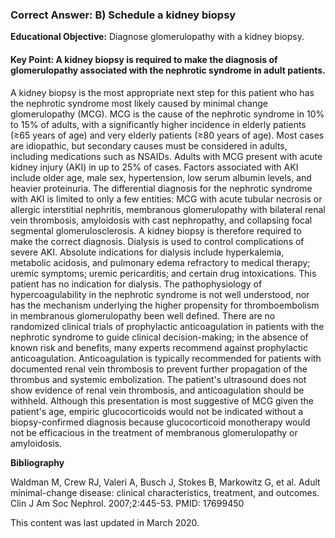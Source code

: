 
### Correct Answer: B) Schedule a kidney biopsy 

**Educational Objective:** Diagnose glomerulopathy with a kidney biopsy.

#### **Key Point:** A kidney biopsy is required to make the diagnosis of glomerulopathy associated with the nephrotic syndrome in adult patients.

A kidney biopsy is the most appropriate next step for this patient who has the nephrotic syndrome most likely caused by minimal change glomerulopathy (MCG). MCG is the cause of the nephrotic syndrome in 10% to 15% of adults, with a significantly higher incidence in elderly patients (≥65 years of age) and very elderly patients (≥80 years of age). Most cases are idiopathic, but secondary causes must be considered in adults, including medications such as NSAIDs. Adults with MCG present with acute kidney injury (AKI) in up to 25% of cases. Factors associated with AKI include older age, male sex, hypertension, low serum albumin levels, and heavier proteinuria. The differential diagnosis for the nephrotic syndrome with AKI is limited to only a few entities: MCG with acute tubular necrosis or allergic interstitial nephritis, membranous glomerulopathy with bilateral renal vein thrombosis, amyloidosis with cast nephropathy, and collapsing focal segmental glomerulosclerosis. A kidney biopsy is therefore required to make the correct diagnosis.
Dialysis is used to control complications of severe AKI. Absolute indications for dialysis include hyperkalemia, metabolic acidosis, and pulmonary edema refractory to medical therapy; uremic symptoms; uremic pericarditis; and certain drug intoxications. This patient has no indication for dialysis.
The pathophysiology of hypercoagulability in the nephrotic syndrome is not well understood, nor has the mechanism underlying the higher propensity for thromboembolism in membranous glomerulopathy been well defined. There are no randomized clinical trials of prophylactic anticoagulation in patients with the nephrotic syndrome to guide clinical decision-making; in the absence of known risk and benefits, many experts recommend against prophylactic anticoagulation. Anticoagulation is typically recommended for patients with documented renal vein thrombosis to prevent further propagation of the thrombus and systemic embolization. The patient's ultrasound does not show evidence of renal vein thrombosis, and anticoagulation should be withheld.
Although this presentation is most suggestive of MCG given the patient's age, empiric glucocorticoids would not be indicated without a biopsy-confirmed diagnosis because glucocorticoid monotherapy would not be efficacious in the treatment of membranous glomerulopathy or amyloidosis.

**Bibliography**

Waldman M, Crew RJ, Valeri A, Busch J, Stokes B, Markowitz G, et al. Adult minimal-change disease: clinical characteristics, treatment, and outcomes. Clin J Am Soc Nephrol. 2007;2:445-53. PMID: 17699450

This content was last updated in March 2020.